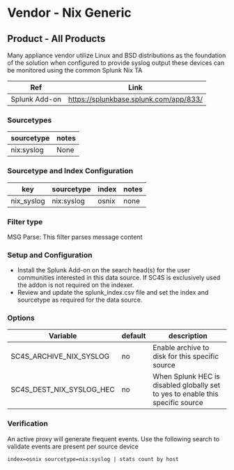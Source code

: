 # Vendor - Nix Generic

## Product - All Products

Many appliance vendor utilize Linux and BSD distributions as the foundation of the solution when configured to provide
syslog output these devices can be monitored using the common Splunk Nix TA


| Ref            | Link                                                                                                    |
|----------------|---------------------------------------------------------------------------------------------------------|
| Splunk Add-on  | https://splunkbase.splunk.com/app/833/                                                                 |


### Sourcetypes

| sourcetype     | notes                                                                                                   |
|----------------|---------------------------------------------------------------------------------------------------------|
| nix:syslog  | None |

### Sourcetype and Index Configuration

| key            | sourcetype     | index          | notes          |
|----------------|----------------|----------------|----------------|
| nix_syslog      | nix:syslog       | osnix          | none          |


### Filter type

MSG Parse: This filter parses message content

### Setup and Configuration

* Install the Splunk Add-on on the search head(s) for the user communities interested in this data source. If SC4S is exclusively used the addon is not required on the indexer.
* Review and update the splunk_index.csv file and set the index and sourcetype as required for the data source.


### Options

| Variable       | default        | description    |
|----------------|----------------|----------------|
| SC4S_ARCHIVE_NIX_SYSLOG | no | Enable archive to disk for this specific source |
| SC4S_DEST_NIX_SYSLOG_HEC | no | When Splunk HEC is disabled globally set to yes to enable this specific source | 

### Verification

An active proxy will generate frequent events. Use the following search to validate events are present per source device

```
index=osnix sourcetype=nix:syslog | stats count by host
```
